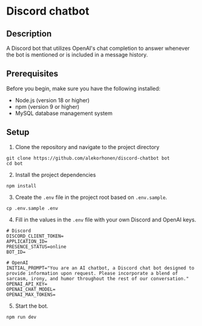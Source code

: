 # Discord chatbot

## Description
A Discord bot that utilizes OpenAI's chat completion to answer whenever the bot is mentioned or is included in a message history.

## Prerequisites

Before you begin, make sure you have the following installed:

- Node.js (version 18 or higher)
- npm (version 9 or higher)
- MySQL database management system

## Setup

1. Clone the repository and navigate to the project directory
```
git clone https://github.com/alekorhonen/discord-chatbot bot
cd bot
```

2. Install the project dependencies
```
npm install
```

3. Create the `.env` file in the project root based on `.env.sample`.
```
cp .env.sample .env
```

4. Fill in the values in the `.env` file with your own Discord and OpenAI keys.
```
# Discord
DISCORD_CLIENT_TOKEN=
APPLICATION_ID=
PRESENCE_STATUS=online
BOT_ID=

# OpenAI
INITIAL_PROMPT="You are an AI chatbot, a Discord chat bot designed to provide information upon request. Please incorporate a blend of sarcasm, irony, and humor throughout the rest of our conversation."
OPENAI_API_KEY=
OPENAI_CHAT_MODEL=
OPENAI_MAX_TOKENS=
```

5. Start the bot.
```
npm run dev
```